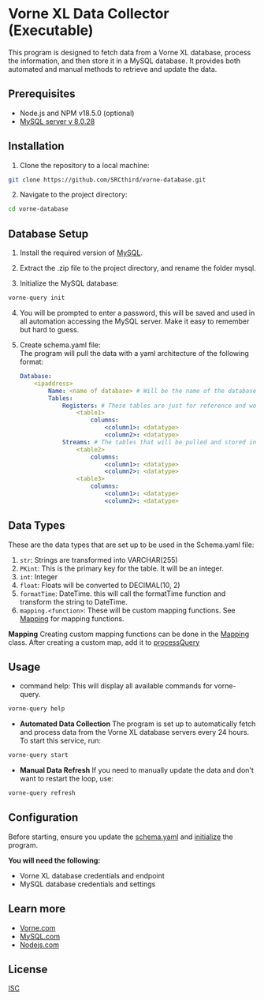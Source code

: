 # Vorne XL Data Collector (Executable)

This program is designed to fetch data from a Vorne XL database, process the information, and then store it in a MySQL database. It provides both automated and manual methods to retrieve and update the data.

## Prerequisites

* Node.js and NPM v18.5.0 (optional)
* [MySQL server v 8.0.28](https://downloads.mysql.com/archives/community/)

## Installation

1. Clone the repository to a local machine:
```bash
git clone https://github.com/SRCthird/vorne-database.git
```
2. Navigate to the project directory:
```bash
cd vorne-database
```

## Database Setup

1. Install the required version of [MySQL](https://downloads.mysql.com/archives/community/).

2. Extract the .zip file to the project directory, and rename the folder mysql.

3. Initialize the MySQL database:
```bash
vorne-query init
```
4. You will be prompted to enter a password, this will be saved and used in all automation accessing the MySQL server. Make it easy to remember but hard to guess.

5. Create schema.yaml file:<br>
    The program will pull the data with a yaml architecture of the following format:
    ```yaml
    Database:
        <ipaddress>
            Name: <name of database> # Will be the name of the database in MySQL
            Tables: 
                Registers: # These tables are just for reference and won't be pulled
                    <table1>
                        columns:
                            <column1>: <datatype>
                            <column2>: <datatype>
                Streams: # The tables that will be pulled and stored in MySQL
                    <table2>
                        columns:
                            <column1>: <datatype>
                            <column2>: <datatype>
                    <table3>
                        columns:
                            <column1>: <datatype>
                            <column2>: <datatype>
    ```

## Data Types
These are the data types that are set up to be used in the Schema.yaml file:
1. `str`: Strings are transformed into VARCHAR(255)
2. `PKint`: This is the primary key for the table. It will be an integer.
3. `int`: Integer
4. `float`: Floats will be converted to DECIMAL(10, 2)
5. `formatTime`: DateTime. this will call the formatTime function and transform the string to DateTime.
6. `mapping.<function>`: These will be custom mapping functions. See [Mapping](./modules/mapping.js) for mapping functions.

**Mapping**
Creating custom mapping functions can be done in the [Mapping](./modules/mapping.js) class. After creating a custom map, add it to [processQuery](./modules/processQuery.js#L22)

## Usage

* command help:
  This will display all available commands for vorne-query.
```bash
vorne-query help
```

* **Automated Data Collection** 
  The program is set up to automatically fetch and process data from the Vorne XL database servers every 24 hours. To start this service, run:
```bash
vorne-query start
```
* **Manual Data Refresh**
  If you need to manually update the data and don't want to restart the loop, use:
```bash
vorne-query refresh
```

## Configuration

Before starting, ensure you update the [schema.yaml](/README.md#L37) and [initialize](/README.md#L29) the program.

**You will need the following:**
* Vorne XL database credentials and endpoint
* MySQL database credentials and settings

## Learn more

* [Vorne.com](https://www.vorne.com/products/xl/)
* [MySQL.com](https://dev.mysql.com/doc/)
* [Nodejs.com](https://nodejs.org/docs/latest-v18.x/api/)

## License 

[ISC](/LICENSE)
